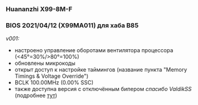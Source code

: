 ### Huananzhi X99-8M-F
### BIOS 2021/04/12 (X99MA011) для хаба B85

*v001:*
* настроено управление оборотами вентилятора процессора (<45°=30%/>80°=100%)
* обновлены микрокоды
* открыт доступ к настройке таймингов (название пункта "Memory Timings & Voltage Override")
* BCLK 100.00MHz (0.00% SSC)
* также доступна версия с отключённым бипером *спасибо ValdikSS* (подробнее [тут](https://github.com/Koshak1013/HuananzhiX99_BIOS_mods/issues/6#issuecomment-885303625))